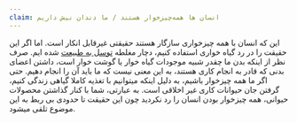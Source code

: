 ```yaml
---
claim: انسان ها همه‌چیزخوار هستند / ما دندان نیش داریم
---
```

این که انسان با همه چیزخواری سازگار هستند حقیقتی غیرقابل انکار است. اما اگر این حقیقت را در رد گیاه خواری استفاده کنیم، دچار مغلطه [توسل به طبیعت] شده ایم. صرف نظر از اینکه بدن ما چقدر شبیه موجودات گیاه خوار یا گوشت خوار است، داشتن اعضای بدنی که قادر به انجام کاری هستند، به این معنی نیست که ما باید آن را انجام دهیم. حتی اگر ما همه چیزخوار باشیم، به دلیل اینکه میتوانیم با تغذیه کاملا گیاهی زندگی کنیم، گرفتن جان حیوانات کاری غیر اخلاقی است.
به عبارتی، شما با کنار گذاشتن محصولات حیوانی، همه چیزخوار بودن انسان را رد نکردید چون این حقیقت تا حدودی بی ربط به این موضوع تلقی میشود.

[توسل به طبیعت]: https://www.logicallyfallacious.com/logicalfallacies/Appeal-to-Nature
